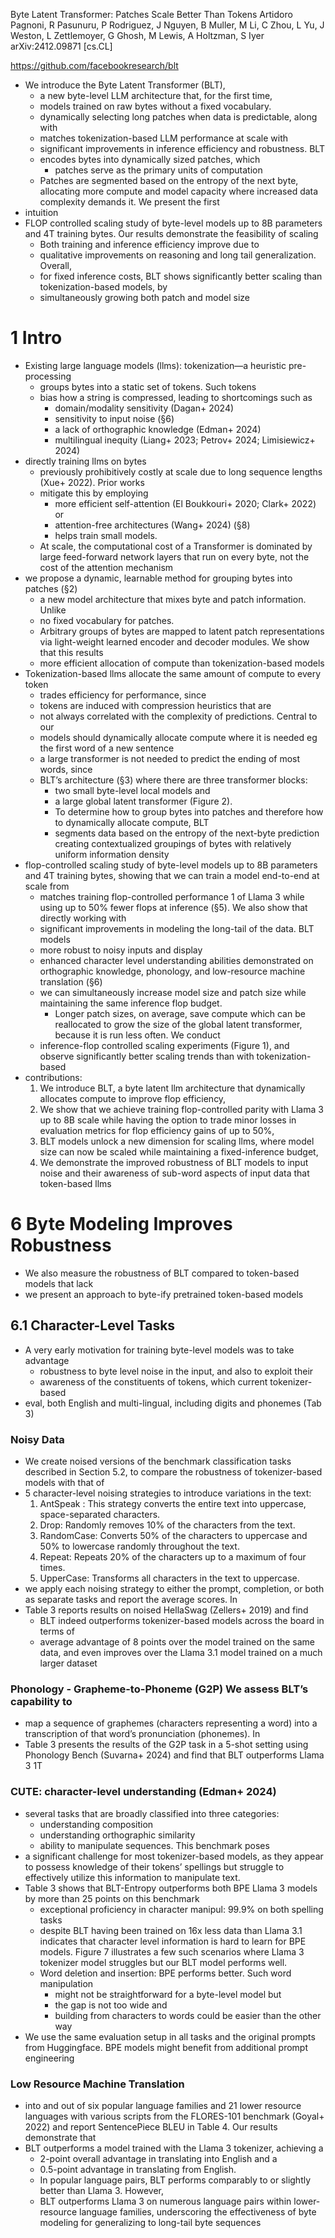 Byte Latent Transformer: Patches Scale Better Than Tokens
Artidoro Pagnoni, R Pasunuru, P Rodriguez, J Nguyen, B Muller, M Li, C Zhou,
  L Yu, J Weston, L Zettlemoyer, G Ghosh, M Lewis, A Holtzman, S Iyer
arXiv:2412.09871 [cs.CL]

https://github.com/facebookresearch/blt

* We introduce the Byte Latent Transformer (BLT), 
  * a new byte-level LLM architecture that, for the first time, 
  * models trained on raw bytes without a fixed vocabulary. 
  * dynamically selecting long patches when data is predictable, along with
  * matches tokenization-based LLM performance at scale with 
  * significant improvements in inference efficiency and robustness. BLT 
  * encodes bytes into dynamically sized patches, which 
    * patches serve as the primary units of computation
  * Patches are segmented based on the entropy of the next byte, 
    allocating more compute and model capacity where increased data complexity
    demands it. We present the first 
* intuition
* FLOP controlled scaling study of byte-level models up to 8B parameters and 4T
  training bytes. Our results demonstrate the feasibility of scaling 
  * Both training and inference efficiency improve due to 
  * qualitative improvements on reasoning and long tail generalization. Overall,
  * for fixed inference costs, BLT shows significantly better scaling than
    tokenization-based models, by 
  * simultaneously growing both patch and model size

# 1 Intro

* Existing large language models (llms): tokenization—a heuristic pre-processing
  * groups bytes into a static set of tokens. Such tokens 
  * bias how a string is compressed, leading to shortcomings such as
    * domain/modality sensitivity (Dagan+ 2024)
    * sensitivity to input noise (§6)
    * a lack of orthographic knowledge (Edman+ 2024)
    * multilingual inequity (Liang+ 2023; Petrov+ 2024; Limisiewicz+ 2024)
* directly training llms on bytes 
  * previously prohibitively costly at scale due to long sequence lengths (Xue+
    2022). Prior works 
  * mitigate this by employing 
    * more efficient self-attention (El Boukkouri+ 2020; Clark+ 2022) or
    * attention-free architectures (Wang+ 2024) (§8)
    * helps train small models. 
  * At scale, the computational cost of a Transformer is dominated by large
    feed-forward network layers that run on every byte, not the cost of the
    attention mechanism
* we propose a dynamic, learnable method for grouping bytes into patches (§2)
  * a new model architecture that mixes byte and patch information. Unlike
  * no fixed vocabulary for patches. 
  * Arbitrary groups of bytes are mapped to latent patch representations via
    light-weight learned encoder and decoder modules. We show that this results
  * more efficient allocation of compute than tokenization-based models
* Tokenization-based llms allocate the same amount of compute to every token
  * trades efficiency for performance, since 
  * tokens are induced with compression heuristics that are 
  * not always correlated with the complexity of predictions. Central to our
  * models should dynamically allocate compute where it is needed
    eg the first word of a new sentence
  * a large transformer is not needed to predict the ending of most words, since
  * BLT’s architecture (§3) where there are three transformer blocks: 
    * two small byte-level local models and 
    * a large global latent transformer (Figure 2). 
    * To determine how to group bytes into patches and therefore how to
      dynamically allocate compute, BLT 
    * segments data based on the entropy of the next-byte prediction creating
      contextualized groupings of bytes with relatively uniform information
      density
* flop-controlled scaling study of byte-level models up to 8B parameters and 4T
  training bytes, showing that we can train a model end-to-end at scale from
  * matches training flop-controlled performance 1 of Llama 3 while using up to
    50% fewer flops at inference (§5). We also show that directly working with
  * significant improvements in modeling the long-tail of the data. BLT models
  * more robust to noisy inputs and display 
  * enhanced character level understanding abilities demonstrated on
    orthographic knowledge, phonology, and low-resource machine translation (§6)
  * we can simultaneously increase model size and patch size while maintaining
    the same inference flop budget. 
    * Longer patch sizes, on average, save compute which can be reallocated to
      grow the size of the global latent transformer, because it is run less
      often. We conduct 
  * inference-flop controlled scaling experiments (Figure 1), and observe
    significantly better scaling trends than with tokenization-based
* contributions: 
  1. We introduce BLT, a byte latent llm architecture that dynamically allocates
     compute to improve flop efficiency, 
  1. We show that we achieve training flop-controlled parity with Llama 3 up to
     8B scale while having the option to trade minor losses in evaluation
     metrics for flop efficiency gains of up to 50%, 
  1. BLT models unlock a new dimension for scaling llms, where model size can
     now be scaled while maintaining a fixed-inference budget, 
  1. We demonstrate the improved robustness of BLT models to input noise and
     their awareness of sub-word aspects of input data that token-based llms

# 6 Byte Modeling Improves Robustness

* We also measure the robustness of BLT compared to token-based models that lack
* we present an approach to byte-ify pretrained token-based models

## 6.1 Character-Level Tasks

* A very early motivation for training byte-level models was to take advantage
  * robustness to byte level noise in the input, and also to exploit their
  * awareness of the constituents of tokens, which current tokenizer-based
* eval, both English and multi-lingual, including digits and phonemes (Tab 3)

### Noisy Data 

* We create noised versions of the benchmark classification tasks described in
  Section 5.2, to compare the robustness of tokenizer-based models with that of
* 5 character-level noising strategies to introduce variations in the text:
  1. AntSpeak : This strategy converts the entire text into uppercase,
     space-separated characters. 
  1. Drop: Randomly removes 10% of the characters from the text. 
  1. RandomCase: Converts 50% of the characters to uppercase and 50% to
     lowercase randomly throughout the text. 
  1. Repeat: Repeats 20% of the characters up to a maximum of four times. 
  1. UpperCase: Transforms all characters in the text to uppercase. 
* we apply each noising strategy to either the prompt, completion, or both as
  separate tasks and report the average scores. In 
* Table 3 reports results on noised HellaSwag (Zellers+ 2019) and find
  * BLT indeed outperforms tokenizer-based models across the board in terms of
  * average advantage of 8 points over the model trained on the same data, and
    even improves over the Llama 3.1 model trained on a much larger dataset

### Phonology - Grapheme-to-Phoneme (G2P) We assess BLT’s capability to 

* map a sequence of graphemes (characters representing a word) into a
  transcription of that word’s pronunciation (phonemes). In 
* Table 3 presents the results of the G2P task in a 5-shot setting using
  Phonology Bench (Suvarna+ 2024) and find that BLT outperforms Llama 3 1T

### CUTE: character-level understanding (Edman+ 2024)

* several tasks that are broadly classified into three categories: 
  * understanding composition
  * understanding orthographic similarity
  * ability to manipulate sequences. This benchmark poses 
* a significant challenge for most tokenizer-based models, as they appear to
  possess knowledge of their tokens’ spellings but struggle to effectively
  utilize this information to manipulate text. 
* Table 3 shows that BLT-Entropy outperforms both BPE Llama 3 models by more
  than 25 points on this benchmark
  * exceptional proficiency in character manipul: 99.9% on both spelling tasks
  * despite BLT having been trained on 16x less data than Llama 3.1 indicates
    that character level information is hard to learn for BPE models. Figure 7
    illustrates a few such scenarios where Llama 3 tokenizer model struggles but
    our BLT model performs well. 
  * Word deletion and insertion: BPE performs better. Such word manipulation
    * might not be straightforward for a byte-level model but 
    * the gap is not too wide and 
    * building from characters to words could be easier than the other way
* We use the same evaluation setup in all tasks and the original prompts from
  Huggingface.  BPE models might benefit from additional prompt engineering

### Low Resource Machine Translation 

* into and out of six popular language families and 21 lower resource languages
  with various scripts from the FLORES-101 benchmark (Goyal+ 2022) and report
  SentencePiece BLEU in Table 4. Our results demonstrate that 
* BLT outperforms a model trained with the Llama 3 tokenizer, achieving a
  * 2-point overall advantage in translating into English and a 
  * 0.5-point advantage in translating from English. 
  * In popular language pairs, BLT performs comparably to or slightly better
    than Llama 3. However, 
  * BLT outperforms Llama 3 on numerous language pairs within lower-resource
    language families, underscoring the effectiveness of byte modeling for
    generalizing to long-tail byte sequences
